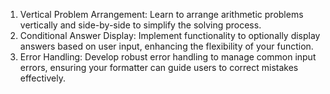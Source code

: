 1. Vertical Problem Arrangement: Learn to arrange arithmetic problems vertically and side-by-side to simplify the solving process.
2. Conditional Answer Display: Implement functionality to optionally display answers based on user input, enhancing the flexibility of your function.
3. Error Handling: Develop robust error handling to manage common input errors, ensuring your formatter can guide users to correct mistakes effectively.
